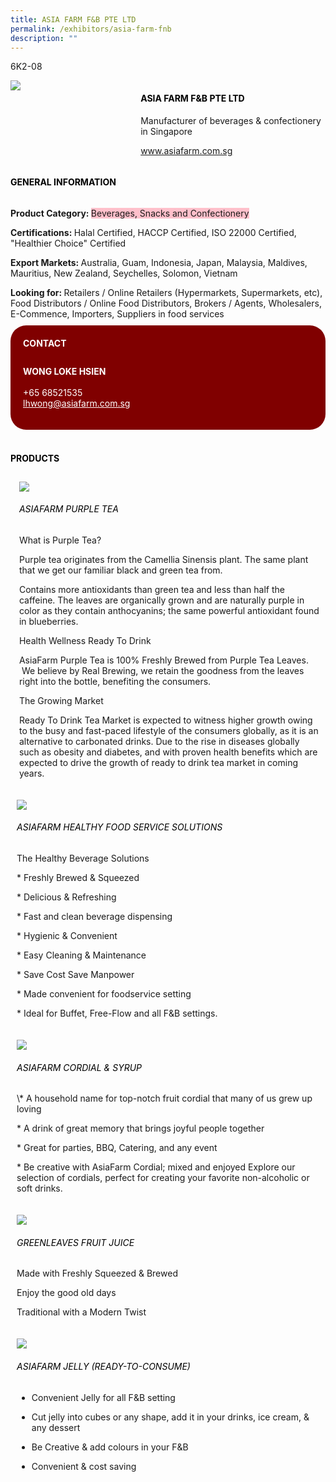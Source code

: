 ```yaml
---
title: ASIA FARM F&B PTE LTD
permalink: /exhibitors/asia-farm-fnb
description: ""
---
```

<head>
	<div class="flex-paragraph">
		<!--hi there! this is a comment and will provide you with instructional guides-->
		<!--insert booth number here!-->
		<p style="text-transform: uppercase">6k2-08</p></div>
			<div class="flex-container" style="display: flex; flex-wrap: wrap;">
				<!--insert DOWNLOAD link of company logo between the " marks!-->
			<div class="card sgds" style="flex: 1 1 40%; display: block;"><img src="https://drive.google.com/uc?id=1TmEzIZPNmgniDxp-uYBbcZSzJ9kvS2oE&export=download"></div>
	<div class="card-sgds" style="flex: 1 1 58%; display: block; margin-left: 3px">
		<h4 style="text-transform: uppercase; color: black;"><!--insert the exhibitor's name between the <b> tags here--><b>ASIA FARM F&B PTE LTD</b></h4><!--insert the exhibitor's description between the <p> tags here-->
		<p>Manufacturer of beverages & confectionery in Singapore</p>
		<!--insert the exhibitor's website link, making sure there is "https:// www." present please. make sure the entire https link goes in between the " marks-->
		<p><a href="www.asiafarm.com.sg" target="_blank"><!--insert the www website link here (no need for https)-->www.asiafarm.com.sg</a></p>
	</div>
</div>
</head>

<body>
	<h4 style="text-transform: uppercase; color: black;"><b>General Information</b></h4>
		<div class="flex-container" style="display: flex; flex-wrap: wrap;">
			<div class="card sgds" style="flex: 1 1 65%; display: block; align-self: stretch">
			<div class="flex-paragraph">
			<p><b>Product Category: </b><span style=" background-color: pink; border-radius: 10 px;"><!--insert the exhibitor's pdt cat between the <p> tags here-->Beverages, Snacks and Confectionery</span></p> 
				<p><b>Certifications: </b><!--insert all the exhibitor's certifications between the </b> and </p> here-->Halal Certified, HACCP Certified, ISO 22000 Certified, "Healthier Choice" Certified</p>
			<p><b>Export Markets: </b><!--insert all the exhibitor's export markets between the </b> and </p> here-->Australia, Guam, Indonesia, Japan, Malaysia, Maldives, Mauritius, New Zealand, Seychelles, Solomon, Vietnam</p>
			<p style="margin-bottom: 10px;"><b>Looking for: </b><!--insert all the exhibitor's potential business partners between the </b> and </p> here-->Retailers / Online Retailers (Hypermarkets, Supermarkets, etc), Food Distributors / Online Food Distributors, Brokers / Agents, Wholesalers, E-Commence, Importers, Suppliers in food services</p>
			</div>
		</div>
		<div class="card sgds" style="flex: 1 1 35%; padding: 10px; display: block; background-color: maroon; border-radius: 25px; align-self: center;">
		<h4 style="color: white; margin-top: 10px; margin-left: 10px;">CONTACT</h4>
		<div class="flex-paragraph">
			<!--replace with exhibitor's: -->
			<p style="padding: 10px; color: white;"><b><!-- POC name-->WONG LOKE HSIEN</b><br><!-- designation--><br><!--contact number-->+65 68521535<br><!-- for linking purposes, insert their email after "mailto:"...--><a href="mailto:lhwong@asiafarm.com.sg" style="color: white;"><!--...and also include the display email before </a> here-->lhwong@asiafarm.com.sg</a></p>
		</div>
			</div>
		</div>
	<br>
		<h4 style="text-transform: uppercase; color: black;"><b>products</b></h4>
<div style="display: flex; flex-wrap: wrap;">
  <div class="card sgds" style="flex: 1 1 47%; margin: 10px; display: block;"><!--insert the exhibitor's DOWNLOAD image for product between the " marks here-->
	<div class="flex-image" style="display: block;"><img src="https://drive.google.com/uc?id=1O6bR6Dn8k7gYtwNuFZQDa-egWLZAPAaN&export=download"></div>
	<div class="flex-paragraph">
		<h6 style="text-transform: uppercase; color: black;"><!--insert product name before </h6> and product description after <p>-->ASIAFARM Purple Tea</h6>
		<p>What is Purple Tea?

Purple tea originates from the Camellia Sinensis plant. The same plant that we get our familiar black and green tea from.

Contains more antioxidants than green tea and less than half the caffeine. The leaves are organically grown and are naturally purple in color as they contain anthocyanins; the same powerful antioxidant found in blueberries.

Health Wellness Ready To Drink

AsiaFarm Purple Tea is 100% Freshly Brewed from Purple Tea Leaves.  We believe by Real Brewing, we retain the goodness from the leaves right into the bottle, benefiting the consumers.

The Growing Market

Ready To Drink Tea Market is expected to witness higher growth owing to the busy and fast-paced lifestyle of the consumers globally, as it is an alternative to carbonated drinks. Due to the rise in diseases globally such as obesity and diabetes, and with proven health benefits which are expected to drive the growth of ready to drink tea market in coming years.



</p></div>
	</div>
		<div class="card sgds" style="flex: 1 1 47%; margin: 10px; display: block;">
		<div class="flex-image" style="display: block;"><img src="https://drive.google.com/uc?id=10wmC86oDu5xHFVf0iS_6fbnBH5odrNXl&export=download"></div>
	<div class="flex-paragraph">
		<h6 style="text-transform: uppercase; color: black;">  
AsiaFarm Healthy Food Service Solutions</h6>
		<p>The Healthy Beverage Solutions

\* Freshly Brewed & Squeezed

\* Delicious & Refreshing

\* Fast and clean beverage dispensing

\* Hygienic & Convenient

\* Easy Cleaning & Maintenance

\* Save Cost Save Manpower

\* Made convenient for foodservice setting

\* Ideal for Buffet, Free-Flow and all F&B settings.


</p></div>
	</div>
		<div class="card sgds" style="flex: 1 1 47%; margin: 10px; display: block;">
		<div class="flex-image" style="display: block;"><img src="https://drive.google.com/uc?id=1xzDgNGDLwH7eLwP6BMCYhK7LFGFB3BT7&export=download"></div>
	<div class="flex-paragraph">
		<h6 style="text-transform: uppercase; color: black;">AsiaFarm Cordial & Syrup</h6>
		<p>\* A household name for top-notch fruit cordial that many of us grew up loving

\* A drink of great memory that brings joyful people together

\* Great for parties, BBQ, Catering, and any event

\* Be creative with AsiaFarm Cordial; mixed and enjoyed Explore our selection of cordials, perfect for creating your favorite non-alcoholic or soft drinks.

  

</p></div>
		</div>
		<div class="card sgds" style="flex: 1 1 47%; margin: 10px; display: block;">
		<div class="flex-image" style="display: block;"><img src="https://drive.google.com/uc?id=1vu9tfJojNC_b5aT00PkxmMno37uraRYp&export=download"></div>
	<div class="flex-paragraph">
		<h6 style="text-transform: uppercase; color: black;">GreenLeaves Fruit Juice</h6>
		<p>Made with Freshly Squeezed & Brewed

Enjoy the good old days

Traditional with a Modern Twist </p></div>
	</div>
		<div class="card sgds" style="flex: 1 1 47%; margin: 10px; display: block;">
		<div class="flex-image" style="display: block;"><img src="https://drive.google.com/uc?id=1vdvKnQH8Uq-ghLNODHydeWht7fPanDSN&export=download"></div>
	<div class="flex-paragraph">
		<h6 style="text-transform: uppercase; color: black;">AsiaFarm Jelly (Ready-To-Consume)</h6>
* Convenient Jelly for all F&B setting

* Cut jelly into cubes or any shape, add it in your drinks, ice cream, & any dessert

* Be Creative & add colours in your F&B

* Convenient & cost saving</p></div>
	</div>
	<!--don't delete these 2 tags. double check how the layout looks on the right too and lemme know if there are any problems! thank u so much for ur hardwork!-->
	</div>
</body>